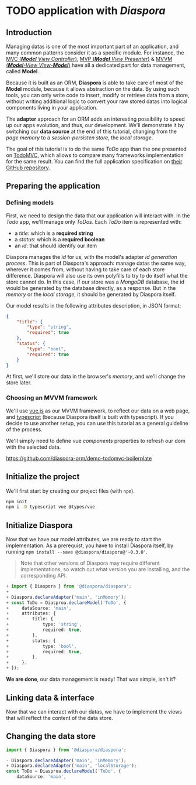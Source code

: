 # TODO application with _Diaspora_

## Introduction

Managing datas is one of the most important part of an application, and many common patterns consider it as a specific module. For instance, the [MVC (_**Model** View Controller_)](!https://en.wikipedia.org/wiki/Model%E2%80%93view%E2%80%93controller), [MVP (_**Model** View Presenter_)](!https://en.wikipedia.org/wiki/Model%E2%80%93view%E2%80%93presenter) & [MVVM (_**Model**-View View-**Model**_)](!https://en.wikipedia.org/wiki/Model%E2%80%93view%E2%80%93viewmodel) have all a dedicated part for data management, called **Model**.

Because it is built as an ORM, **Diaspora** is able to take care of most of the **Model** module, because it allows abstraction on the data. By using such tools, you can only write code to insert, modify or retrieve data from a store, without writing additional logic to convert your raw stored datas into logical components living in your application.

The **adapter** approach for an ORM adds an interesting possibility to speed up our apps evolution, and thus, our development. We'll demonstrate it by switching our **data source** at the end of this tutorial, changing from the *page memory* to a *session-persisten store*, the *local storage*.

 The goal of this tutorial is to do the same *ToDo* app than the one presented on [TodoMVC](http://todomvc.com/), which allows to compare many frameworks implementation for the same result. You can find the full application specification on [their GitHub repository](https://github.com/tastejs/todomvc/blob/master/app-spec.md).

## Preparing the application

### Defining models

First, we need to design the data that our application will interact with. In the *Todo* app, we'll manage only *ToDos*. Each *ToDo* item is represented with:

* a *title*: which is a **required string**
* a *status*: which is a **required boolean**
* an *id*: that should identify our item

Diaspora manages the *id* for us, with the model's adapter *id generation process*. This is part of Diaspora's approach: manage datas the same way, wherever it comes from, without having to take care of each store difference. Diaspora will also use its own polyfills to try to do itself what the store cannot do.
In this case, if our store was a *MongoDB* database, the id would be generated by the database directly, as a response. But in the *memory* or the *local storage*, it should be generated by Diaspora itself.

Our model results in the following attributes description, in JSON format:

```JSON
{
    "title": {
        "type": "string",
        "required": true
    },
    "status": {
        "type": "bool",
        "required": true
    }
}
```

At first, we'll store our data in the browser's *memory*, and we'll change the store later.

### Choosing an MVVM framework

We'll use [vue.js]() as our MVVM framework, to reflect our data on a web page, and [typescript]() (because Diaspora itself is built with typescript). If you decide to use another setup, you can use this tutorial as a general guideline of the process.

We'll simply need to define vue _components_ properties to refresh our dom with the selected data.

https://github.com/diaspora-orm/demo-todomvc-boilerplate

## Initialize the project

We'll first start by creating our project files (with `npm`).

```sh
npm init
npm i -D typescript vue @types/vue
```

## Initialize Diaspora

Now that we have our model attributes, we are ready to start the implementation. As a prerequist, you have to install Diaspora itself, by running `npm install --save @diaspora/diaspora@'~0.3.0'`.

> Note that other versions of Diaspora may require different implementations, so watch out what version you are installing, and the corresponding API.

```ts
+ import { Diaspora } from '@diaspora/diaspora';
+ 
+ Diaspora.declareAdapter('main', 'inMemory');
+ const ToDo = Diasproa.declareModel('ToDo', {
+     dataSource: 'main',
+     attributes: {
+         title: {
+             type: 'string',
+             required: true,
+         },
+         status: {
+             type: 'bool',
+             required: true,
+         },
+     },
+ });
```

**We are done**, our data management is ready! That was simple, isn't it?

## Linking data & interface

Now that we can interact with our datas, we have to implement the views that will reflect the content of the data store.

## Changing the data store

```ts
import { Diaspora } from '@diaspora/diaspora';

- Diaspora.declareAdapter('main', 'inMemory');
+ Diaspora.declareAdapter('main', 'localStorage');
const ToDo = Diasproa.declareModel('ToDo', {
    dataSource: 'main',
```